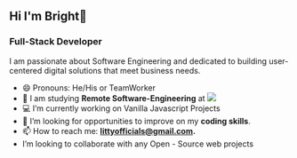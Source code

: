 ## Hi I'm Bright👋

### Full-Stack Developer

I am passionate about Software Engineering and dedicated to building user-centered digital solutions that meet business needs. 

- 😄 Pronouns: He/His or TeamWorker
- 🔭 I am studying **Remote Software-Engineering** at [![](https://img.shields.io/badge/Microverse-blueviolet)](https://www.microverse.org/?grsf=c38nvm/)
- 💻 I’m currently working on Vanilla Javascript Projects
- 🤔 I’m looking for opportunities to improve on my **coding skills**. 
- 📫 How to reach me: **littyofficials@gmail.com.**
- I’m looking to collaborate with any Open - Source web projects
